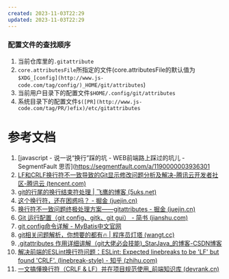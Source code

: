 ```yaml
---
created: 2023-11-03T22:29
updated: 2023-11-03T22:29
---
```

### 配置文件的查找顺序

1. 当前仓库里的`.gitattribute`
2. `core.attributesFile`所指定的文件(core.attributesFile的默认值为`$XDG_[config](http://www.js-code.com/tag/config/)_HOME/git/attributes`)
3. 当前用户目录下的配置文件`$HOME/.config/git/attributes`
4. 系统目录下的配置文件`$([PR](http://www.js-code.com/tag/PR/)efix)/etc/gitattributes`
# 参考文档
1. [javascript - 说一说“换行”踩的坑 - WEB前端路上踩过的坑儿 - SegmentFault 思否](https://segmentfault.com/a/1190000003936301
2. [LF和CRLF换行符不一致导致的Git显示修改问题分析及解决-腾讯云开发者社区-腾讯云 (tencent.com)](https://cloud.tencent.com/developer/article/2317795)
3. [git的行尾的换行结束符处理 | 飞鹰的博客 (5uks.net)](https://blog.5uks.net/2023-03/git_End-of-line_marker.html)
4. [这个换行符，还在困惑吗？ - 掘金 (juejin.cn)](https://juejin.cn/post/7276257954298445876?searchId=202309130947392ED534D6F836DC315FE0)
5. [换行符不一致问题终极处理方案——gitattributes - 掘金 (juejin.cn)](https://juejin.cn/post/7120037275521515528?searchId=202309130947392ED534D6F836DC315FE0)
6. [Git 运行配置（git config、gitk、git gui） - 简书 (jianshu.com)](https://www.jianshu.com/p/f29ca723db4f?utm_campaign=maleskine&utm_content=note&utm_medium=seo_notes)
7. [git config命令详解 - MyBatis中文官网](http://www.mybatis.cn/archives/2151.html)
8. [git相关问题解析，你想要的都有🔥 | 程序员灯塔 (wangt.cc)](http://www.wangt.cc/2022/12/git%E7%9B%B8%E5%85%B3%E9%97%AE%E9%A2%98%E8%A7%A3%E6%9E%90%EF%BC%8C%E4%BD%A0%E6%83%B3%E8%A6%81%E7%9A%84%E9%83%BD%E6%9C%89/)
9. [.gitattributes 作用详细讲解（git大佬必会技能)_StarJava_的博客-CSDN博客](https://blog.csdn.net/qq_35425070/article/details/106883833)
10. [解决前端的ESLint换行符问题：ESLint: Expected linebreaks to be 'LF' but found 'CRLF'. (linebreak-style) - 知乎 (zhihu.com)](https://zhuanlan.zhihu.com/p/418972384)
11. [一文搞懂换行符（CRLF & LF）并在项目规范使用_前端知识库 (devrank.cn)](https://frontend.devrank.cn/traffic-information/7267209760980895804)